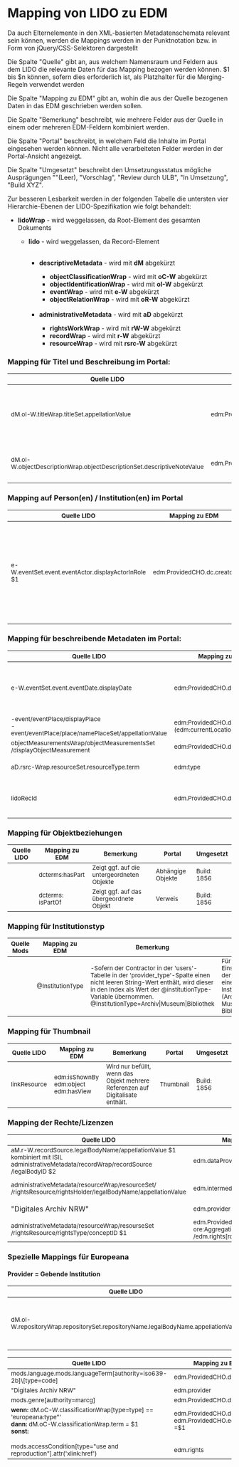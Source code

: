 # Mapping von LIDO zu EDM

Da auch Elternelemente in den XML-basierten Metadatenschemata relevant sein können, werden die Mappings werden in der Punktnotation bzw. in Form von jQuery/CSS-Selektoren dargestellt

Die Spalte "Quelle" gibt an, aus welchem Namensraum und Feldern aus dem LIDO die relevante Daten für das Mapping bezogen werden können.
$1 bis $n können, sofern dies erforderlich ist, als Platzhalter für die Merging-Regeln verwendet werden

Die Spalte "Mapping zu EDM" gibt an, wohin die aus der Quelle bezogenen Daten in das EDM geschrieben werden sollen.

Die Spalte "Bemerkung" beschreibt, wie mehrere Felder aus der Quelle in einem oder mehreren EDM-Feldern kombiniert werden.

Die Spalte "Portal" beschreibt, in welchem Feld die Inhalte im Portal eingesehen werden können. Nicht alle verarbeiteten Felder werden in der Portal-Ansicht angezeigt.

Die Spalte "Umgesetzt" beschreibt den Umsetzungssstatus mögliche Ausprägungen ""(Leer), "Vorschlag", "Review durch ULB", "In Umsetzung", "Build XYZ".

Zur besseren Lesbarkeit werden in der folgenden Tabelle die untersten vier Hierarchie-Ebenen der LIDO-Spezifikation wie folgt behandelt:

<ul>
   <li><b>lidoWrap</b> - wird weggelassen, da Root-Element des gesamten Dokuments</li>
   <ul>
      <li><b>lido</b> - wird weggelassen, da Record-Element</li>
      <br />
      <ul>
         <li><b>descriptiveMetadata</b> - wird mit <b>dM</b> abgekürzt</li>
         <ul>
            <li><b>objectClassificationWrap</b> - wird mit <b>oC-W</b> abgekürzt</li>
            <li><b>objectIdentificationWrap</b> - wird mit <b>oI-W</b> abgekürzt</li>
            <li><b>eventWrap</b> - wird mit <b>e-W</b> abgekürzt</li>
            <li><b>objectRelationWrap</b> - wird mit <b>oR-W</b> abgekürzt</li>
            <br />
         </ul>
         <li><b>administrativeMetadata</b> - wird mit <b>aD</b> abgekürzt</li>
         <ul>
            <li><b>rightsWorkWrap</b> - wird mit <b>rW-W</b> abgekürzt</li>
            <li><b>recordWrap</b> - wird mit <b>r-W</b> abgekürzt</li>
            <li><b>resourceWrap</b> - wird mit <b>rsrc-W</b> abgekürzt</li>
         </ul>
      </ul>
   </ul>
</ul>


### Mapping für Titel und Beschreibung im Portal:

<table><thead><tr>
<th><sub>Quelle LIDO</sub></th>
<th><sub>Mapping zu EDM</sub></th>
<th><sub>Bemerkung</sub></th>
<th><sub>Portal</sub></th>
<th><sub>Umgesetzt</sub></th>
</tr></thead><tbody>
<tr>
<td><sub> dM.oI-W.titleWrap.titleSet.appellationValue </br></sub></td>
<td><sub> edm:ProvidedCHO.dc.title</sub></td>
<td><sub> EDM-Pflichtfeld, wenn keine Beschreibung vorhanden, Pflichtfeld DA-NRW Portal </br></sub></td>
<td><sub>Titel</sub></td>
<td><sub>Build 1856</sub></td>
</tr>
<tr>
<td><sub> dM.oI-W.objectDescriptionWrap.objectDescriptionSet.descriptiveNoteValue </sub></td>
<td><sub>edm.ProvidedCHO.dc.description</sub></td>
<td><sub> EDM-Pflichtfeld, wenn kein Titel vorhanden <br></sub></td>
<td><sub>Beschreibung</sub></td>
<td><sub>Build: 2086</sub></td>
</tr>
</tbody></table>

### Mapping auf Person(en) / Institution(en) im Portal
<table><thead><tr>
<th><sub>Quelle LIDO</sub></th>
<th><sub>Mapping zu EDM</sub></th>
<th><sub>Bemerkung</sub></th>
<th><sub>Portal</sub></th>
<th><sub>Umgesetzt</sub></th>
</tr></thead><tbody>
<tr>
 <td><sub>
 e-W.eventSet.event.eventActor.displayActorInRole $1 <br>
  </sub></td>
<td><sub> edm:ProvidedCHO.dc.creator</sub></td>
<td><sub> EDM: Empfohlenes Feld. <br />Die Rolle eines Beitragenden existiert in der aktuellen LIDO-Spezifikation bisher nicht. Sollten Personen nicht als Creator definiert werden, müssten dafür noch Erkennungsmerkmale definiert werden. </sub></td>
<td><sub>Person</sub></td>
<td><sub>Build: 2086</sub></td>
</tr>

</tbody></table>


### Mapping für beschreibende Metadaten im Portal:
<table><thead><tr>
<th><sub>Quelle LIDO</sub></th>
<th><sub>Mapping zu EDM</sub></th>
<th><sub>Bemerkung</sub></th>
<th><sub>Portal</sub></th>
<th><sub>Umgesetzt</sub></th>
</tr></thead><tbody>
<tr>
<td><sub> e-W.eventSet.event.eventDate.displayDate</sub></td>
<td><sub> edm:ProvidedCHO.dc.date</sub></td>
<td><sub> Wenn keine Spezifikation des Datums in den LIDO-Daten, dann dc:date </sub></td>
<td><sub> Zeitangabe <br></sub></td>
<td><sub>Build: 2086</sub></td>
</tr>
  <tr>
<td><sub> -event/eventPlace/displayPlace<br>
-event/eventPlace/place/namePlaceSet/appellationValue</sub></td>
<td><sub> edm:ProvidedCHO.dcterms.spatial <br> (edm:currentLocation)</sub></td>
<td><sub> </sub></td>
<td><sub> </sub></td>
<td><sub>Build: 2086</sub></td>
</tr>
 <tr>
<td><sub>
objectMeasurementsWrap/objectMeasurementsSet<br>/displayObjectMeasurement</sub></td>
<td><sub> edm:ProvidedCHO.dcterms.extend</sub></td>
<td><sub><br> </sub></td>
<td><sub>Umfang</sub></td>
<td><sub>Build: 2086</sub></td>
    </tr>
  <tr>
  <td><sub>aD.rsrc-Wrap.resourceSet.resourceType.term</sub></td>
<td><sub>edm:type</sub></td>
<td><sub> Pflichtfeld </sub></td>
<td><sub>Inhalt wird großgeschrieben: <br>'image'->'IMAGE'</sub></td>
<td><sub>Build: 2086</sub></td>
    </tr>
<td><sub> lidoRecId</sub></td>
<td><sub>edm.ProvidedCHO.dc.identifier</sub></td>
<td><sub> der lokale Identifier zumeist mit Isil kombiniert </sub></td>
<td><sub>Identifier</sub></td>
<td><sub>Build: 2086</sub></td>
</tr>

</tbody></table>



### Mapping für Objektbeziehungen
<table><thead><tr>
<th><sub>Quelle LIDO</sub></th>
<th><sub>Mapping zu EDM</sub></th>
<th><sub>Bemerkung</sub></th>
<th><sub>Portal</sub></th>
<th><sub>Umgesetzt</sub></th>
</tr></thead><tbody><tr>
<td><sub>
</sub></td>
<td><sub>dcterms:hasPart
</sub></td>
<td><sub>Zeigt ggf. auf die untergeordneten Objekte</sub></td>
<td><sub>Abhängige Objekte</sub></td>
<td><sub>Build: 1856</sub></td>
</tr>
<tr>
<td><sub>
</sub></td>
<td><sub>dcterms: isPartOf
</sub></td>
<td><sub>Zeigt ggf. auf das übergeordnete Objekt</sub></td>
<td><sub>Verweis</sub></td>
<td><sub>Build: 1856</sub></td>
</tr>
</tbody></table>



### Mapping für Institutionstyp
<table><thead><tr>
<th><sub>Quelle Mods</sub></th>
<th><sub>Mapping zu EDM</sub></th>
<th><sub>Bemerkung</sub></th>
<th><sub>Portal</sub></th>
<th><sub>Umgesetzt</sub></th>
</tr></thead><tbody><tr>
<td><sub>
</sub></td>
<td><sub>@InstitutionType
</sub></td>
<td><sub>-Sofern der Contractor in der 'users'-Tabelle in der  
'provider_type'-Spalte einen nicht leeren String-Wert enthält, wird dieser in den Index als Wert der @institutionType-Variable übernommen.<br>
@InstitutionType=Archiv|Museum|Bibliothek</sub></td>
<td><sub>Für die Einschränkung der Suche auf einen Institutionstyp (Archiv, Museum, Bibliothek ...)</sub></td>
<td><sub>Build: 1954</sub></td>
</tr>
</tbody></table>

### Mapping für Thumbnail
<table><thead><tr>
<th><sub>Quelle LIDO</sub></th>
<th><sub>Mapping zu EDM</sub></th>
<th><sub>Bemerkung</sub></th>
<th><sub>Portal</sub></th>
<th><sub>Umgesetzt</sub></th>
</tr></thead><tbody><tr>
<td><sub>linkResource
</sub></td>
<td><sub>edm:isShownBy  <br>
edm:object  <br>
edm:hasView
</sub></td>
<td><sub>Wird nur befüllt, wenn das Objekt mehrere Referenzen auf Digitalisate enthält.</sub></td>
<td><sub>Thumbnail</sub></td>
<td><sub>Build: 1856</sub></td>
</tr>

</tbody></table>

### Mapping der Rechte/Lizenzen
<table><thead><tr>
<th><sub>Quelle LIDO</sub></th>
<th><sub>Mapping zu EDM</sub></th>
<th><sub>Bemerkung</sub></th>
<th><sub>Portal</sub></th>
<th><sub>Umgesetzt</sub></th>
</tr></thead><tbody>
<tr>
<td>
<sub>
aM.r-W.recordSource.legalBodyName/appellationValue $1<br>kombiniert mit ISIL<br> administrativeMetadata/recordWrap/recordSource<br />/legalBodyID $2</sub></td>
<td><sub>edm.dataProvider 	</sub></td>
<td><sub>edm.dataProvider=$1 + $2  </sub></td>
<td><sub>Besitzende Institution</sub></td>
<td><sub>Build: 2086</sub></td>
</tr>
  
 <tr><td>
<sub>
administrativeMetadata/resourceWrap/resourceSet/<br>/rightsResource/rightsHolder/legalBodyName/appellationValue </sub></td>
<td><sub>edm.intermediateProvider </sub></td>
<td><sub></sub></td>
<td><sub>Inhaber Nutzungsrecht ???</sub></td>
<td><sub><b>Nächstes Build</b></sub></td>
</tr>

 <tr><td>
<sub>
</sub>"Digitales Archiv NRW"</td>
<td><sub>edm.provider </sub></td>
<td><sub></sub></td>
<td><sub></sub></td>
<td><sub><b>Nächstes Build</b></sub></td>
</tr>

<tr>
<td><sub>
administrativeMetadata/resourceWrap/resourseSet<br>/rightsResource/rightsType/conceptID $1 </sub></td>
<td><sub>edm.ProvidedCHO.dc.rights=$1 <br> ore:Aggregation/edm:aggregatedCHO<br>/edm.rights[rdf:resource=$1] </sub></td>
<td><sub>Lizenz-URL</sub></td>
<td><sub>Nutzungsrechte</sub></td>
<td><sub>Build 1954</sub></td>
</tr>


</tbody></table>

### Spezielle Mappings für Europeana
#### Provider = Gebende Institution
<table><thead><tr>
<th><sub>Quelle LIDO</sub></th>
<th><sub>Mapping zu EDM</sub></th>
<th><sub>Bemerkung</sub></th>
<th><sub>Portal</sub></th>
<th><sub>Umgesetzt</sub></th>
</tr></thead><tbody><tr>
<td><sub> dM.oI-W.repositoryWrap.repositorySet.repositoryName.legalBodyName.appellationValue</sub></td>
<td><sub> ore:Aggregation.edm.Provider</sub></td>
<td><sub>Pflichtfeld, Der Repository-Betreiber wird hier als datenprovider aufgefasst</sub></td>
<td><sub>Datengeber</sub></td>
<td><sub>Vorschlag</sub></td>
</tr>
</tbody></table>

<table><thead><tr>
<th><sub>Quelle LIDO</sub></th>
<th><sub>Mapping zu EDM</sub></th>
<th><sub>Bemerkung</sub></th>
<th><sub>Portal</sub></th>
<th><sub>Umgesetzt</sub></th>
</tr></thead><tbody>
<tr>
<td><sub>
mods.language.mods.languageTerm[authority=iso639-2b]\[type=code] </sub></td>
<td><sub>edm.ProvidedCHO.dc.language</sub></td>
<td><sub></sub></td>
<td><sub></sub></td>
<td><sub></sub></td>
</tr>
<tr>
<td><sub>
"Digitales Archiv NRW" </sub></td>
<td><sub> edm.provider</sub></td>
<td><sub></sub></td>
<td><sub></sub></td>
<td><sub></sub></td>
</tr><tr>
<td><sub>
mods.genre[authority=marcg] </sub></td>
<td><sub> edm.ProvidedCHO.dc.type</sub></td>
<td><sub></sub></td>
<td><sub></sub></td>
<td><sub></sub></td>
</tr>
<tr>
<td><sub>
<b>wenn:</b>
dM.oC-W.classificationWrap[type=type] == 'europeana:type"' <br>
<b>dann:</b> dM.oC-W.classificationWrap.term = $1 <br>
<b>sonst:</b>
</sub></td>
<td><sub>edm.ProvidedCHO.dc.type =$1 <br> edm.ProvidedCHO.edm.type =$1</sub></td>
<td><sub></sub></td>
<td><sub></sub></td>
<td><sub></sub></td>
</tr>
<tr>
<td><sub>
</sub></td>
<td><sub></sub></td>
<td><sub></sub></td>
<td><sub></sub></td>
<td><sub></sub></td>
</tr>
<tr>
<td><sub>
</sub></td>
<td><sub></sub></td>
<td><sub></sub></td>
<td><sub></sub></td>
<td><sub></sub></td>
</tr>
<tr>
</tr>
<tr>
<td><sub>
mods.accessCondition[type="use and reproduction"].attr('xlink:href') </sub></td>
<td><sub>edm.rights  </sub></td>
<td><sub></sub></td>
<td><sub>Nutzungsrechte</sub></td>
<td><sub>Build 2046</sub></td>
</tr>
</tbody></table>
